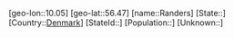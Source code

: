 ﻿---
location: [56.47,10.05]
type: City
tags:
- geo/City


SpocWebEntityId: 33630
isDeleted: false
confidential: public

---
[geo-lon::10.05]
[geo-lat::56.47]
[name::Randers]
[State::]
[Country::[Denmark](geo/Continent/Europe/Denmark.md)]
[StateId::]
[Population::]
[Unknown::]

